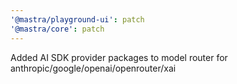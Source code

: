 ```yaml
---
'@mastra/playground-ui': patch
'@mastra/core': patch
---
```


Added AI SDK provider packages to model router for anthropic/google/openai/openrouter/xai
